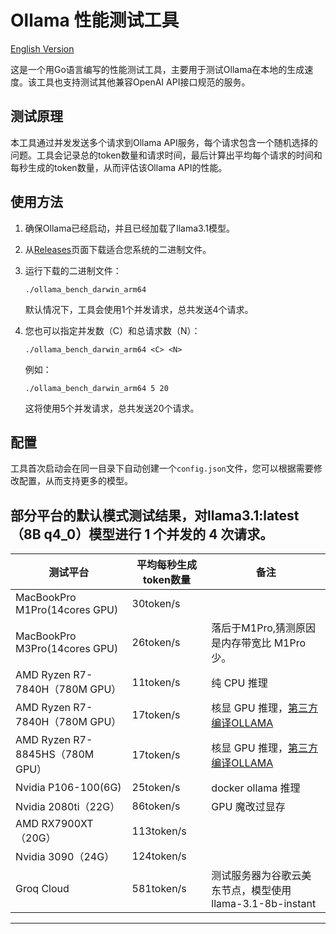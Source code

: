 # Ollama 性能测试工具
[English Version](https://github.com/SECSpell/Ollama_bench/blob/main/README.md)

这是一个用Go语言编写的性能测试工具，主要用于测试Ollama在本地的生成速度。该工具也支持测试其他兼容OpenAI API接口规范的服务。

## 测试原理

本工具通过并发发送多个请求到Ollama API服务，每个请求包含一个随机选择的问题。工具会记录总的token数量和请求时间，最后计算出平均每个请求的时间和每秒生成的token数量，从而评估该Ollama API的性能。

## 使用方法

1. 确保Ollama已经启动，并且已经加载了llama3.1模型。

2. 从[Releases](https://github.com/SECSpell/Ollama_bench/releases)页面下载适合您系统的二进制文件。

3. 运行下载的二进制文件：

   ```
   ./ollama_bench_darwin_arm64
   ```

   默认情况下，工具会使用1个并发请求，总共发送4个请求。

4. 您也可以指定并发数（C）和总请求数（N）：

   ```
   ./ollama_bench_darwin_arm64 <C> <N>
   ```

   例如：
   ```
   ./ollama_bench_darwin_arm64 5 20
   ```
   这将使用5个并发请求，总共发送20个请求。

## 配置

工具首次启动会在同一目录下自动创建一个`config.json`文件，您可以根据需要修改配置，从而支持更多的模型。

## 部分平台的默认模式测试结果，对llama3.1:latest（8B q4_0）模型进行 1 个并发的 4 次请求。
| 测试平台 | 平均每秒生成token数量 | 备注 |
| --- | --- | --- |
| MacBookPro M1Pro(14cores GPU) | 30token/s |  |
| MacBookPro M3Pro(14cores GPU) | 26token/s | 落后于M1Pro,猜测原因是内存带宽比 M1Pro少。 |
| AMD Ryzen R7-7840H（780M GPU） | 11token/s | 纯 CPU 推理 |
| AMD Ryzen R7-7840H（780M GPU） | 17token/s | 核显 GPU 推理，[第三方编译OLLAMA](https://github.com/likelovewant/ollama-for-amd) |
| AMD Ryzen R7-8845HS（780M GPU） | 17token/s | 核显 GPU 推理，[第三方编译OLLAMA](https://github.com/likelovewant/ollama-for-amd)  |
| Nvidia P106-100(6G) | 25token/s | docker ollama 推理 |
| Nvidia 2080ti（22G） | 86token/s |  GPU 魔改过显存 |
| AMD RX7900XT（20G） | 113token/s |  |
| Nvidia 3090（24G） | 124token/s |  |
| Groq Cloud | 581token/s | 测试服务器为谷歌云美东节点，模型使用llama-3.1-8b-instant |
---